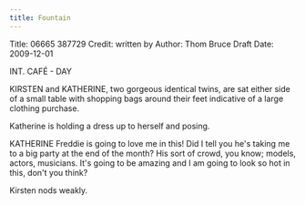 ```yaml
---
title: Fountain
---
```


<fountain-screenplay :title='true'>
Title: 06665 387729
Credit: written by
Author: Thom Bruce
Draft Date: 2009-12-01

INT. CAFÉ - DAY

KIRSTEN and KATHERINE, two gorgeous identical twins, are sat either side of a small table with shopping bags around their feet indicative of a large clothing purchase.

Katherine is holding a dress up to herself and posing.

KATHERINE
Freddie is going to love me in this! Did I tell you he's taking me to a big party at the end of the month? His sort of crowd, you know; models, actors, musicians. It's going to be amazing and I am going to look so hot in this, don't you think?

Kirsten nods weakly.
</fountain-screeplay>
